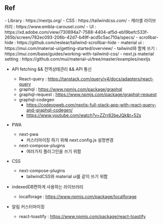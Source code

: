 
<h2>Ref</h2>
- Library : https://nextjs.org/
- CSS : https://tailwindcss.com/
- 캐러셸 라이브러리 : https://www.embla-carousel.com/
- UI : https://xd.adobe.com/view/730894a7-7588-4404-af5d-eb19befc533f-265b/screen/782ec093-206b-42d7-b49f-acd5c5ac710a/specs/
- scrollbar-hide : https://github.com/reslear/tailwind-scrollbar-hide
- material ui : https://mui.com/material-ui/getting-started/overview/
  - tailwind와 함께 쓰기 : https://mui.com/base/guides/working-with-tailwind-css/
  - next.js material setting : https://github.com/mui/material-ui/tree/master/examples/nextjs

- API fetching && 전역상태관리 && API 통신 
  - React-query : https://tanstack.com/query/v4/docs/adapters/react-query
  - graphql : https://www.npmjs.com/package/graphql
  - graphql-request : https://www.npmjs.com/package/graphql-request
  - graphql-codegen
    - https://codevoweb.com/nextjs-full-stack-app-with-react-query-and-graphql-codegen/
    - https://www.youtube.com/watch?v=ZZrr82beJQk&t=52s


- PWA
  - next-pwa
    - 커스터마이징 하기 위해 next.config.js 설정변경
  - next-compose-plugins
    - 여러가지 플러그인을 쓰기 위함


- CSS
  - next-compose-plugins
    - tailwindCSS와 material ui를 같이 쓰기 위함
  

- indexedDB편하게 사용하는 라이브러리
  - localforage : https://www.npmjs.com/package/localforage

- 알림 커스터마이징
  - react-toastify : https://www.npmjs.com/package/react-toastify
